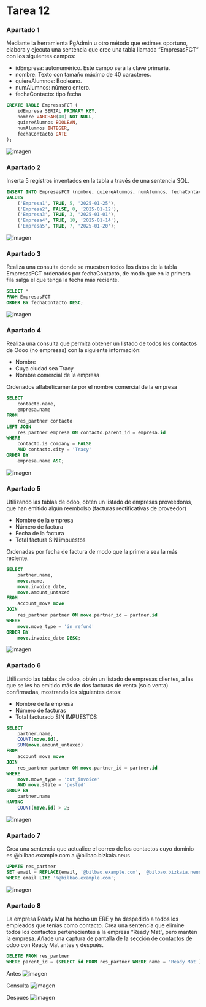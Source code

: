 # Tarea 12
### Apartado 1
Mediante la herramienta PgAdmin u otro método que estimes oportuno, elabora y ejecuta una
sentencia que cree una tabla llamada “EmpresasFCT“ con los siguientes campos:
- idEmpresa: autonumérico. Este campo será la clave primaria.
- nombre: Texto con tamaño máximo de 40 caracteres.
- quiereAlumnos: Booleano.
- numAlumnos: número entero.
- fechaContacto: tipo fecha
```sql
CREATE TABLE EmpresasFCT (
    idEmpresa SERIAL PRIMARY KEY,
    nombre VARCHAR(40) NOT NULL,
    quiereAlumnos BOOLEAN,
    numAlumnos INTEGER,
    fechaContacto DATE
);
```
![imagen](https://github.com/user-attachments/assets/c0da5b38-422a-478d-92df-62e148aaf872)

### Apartado 2
Inserta 5 registros inventados en la tabla a través de una sentencia SQL.
```sql
INSERT INTO EmpresasFCT (nombre, quiereAlumnos, numAlumnos, fechaContacto)
VALUES
    ('Empresa1', TRUE, 5, '2025-01-25'),
    ('Empresa2', FALSE, 0, '2025-01-12'),
    ('Empresa3', TRUE, 3, '2025-01-01'),
    ('Empresa4', TRUE, 10, '2025-01-14'),
    ('Empresa5', TRUE, 7, '2025-01-20');
```
![imagen](https://github.com/user-attachments/assets/65753f8e-9eac-4b28-91df-c8bd106934f2)


### Apartado 3
Realiza una consulta donde se muestren todos los datos de la tabla EmpresasFCT ordenados por fechaContacto, de modo que en la primera fila salga el que tenga la fecha más reciente.
```sql
SELECT *
FROM EmpresasFCT
ORDER BY fechaContacto DESC;
```
![imagen](https://github.com/user-attachments/assets/97b72071-e4c8-4e2e-8bbf-233c24217dda)

### Apartado 4
Realiza una consulta que permita obtener un listado de todos los contactos de Odoo (no empresas) con la siguiente información:
- Nombre
- Cuya ciudad sea Tracy
- Nombre comercial de la empresa

Ordenados alfabéticamente por el nombre comercial de la empresa
```sql
SELECT 
    contacto.name, 
    empresa.name
FROM 
    res_partner contacto
LEFT JOIN 
    res_partner empresa ON contacto.parent_id = empresa.id
WHERE 
    contacto.is_company = FALSE
    AND contacto.city = 'Tracy'
ORDER BY 
    empresa.name ASC;
```
![imagen](https://github.com/user-attachments/assets/9c168d5d-1231-4f2f-92fd-3fae18ae1dce)

### Apartado 5
Utilizando las tablas de odoo, obtén un listado de empresas proveedoras, que han
emitido algún reembolso (facturas rectificativas de proveedor)
- Nombre de la empresa
- Número de factura
- Fecha de la factura
- Total factura SIN impuestos

Ordenadas por fecha de factura de modo que la primera sea la más reciente.
```sql
SELECT 
    partner.name, 
    move.name, 
    move.invoice_date, 
    move.amount_untaxed
FROM 
    account_move move
JOIN 
    res_partner partner ON move.partner_id = partner.id
WHERE 
    move.move_type = 'in_refund'
ORDER BY 
    move.invoice_date DESC;
```
![imagen](https://github.com/user-attachments/assets/f8d8e470-7be1-41e5-b3d5-0ce397275f97)

### Apartado 6
Utilizando las tablas de odoo, obtén un listado de empresas clientes, a las que se les
ha emitido más de dos facturas de venta (solo venta) confirmadas, mostrando los
siguientes datos:
- Nombre de la empresa
- Número de facturas
- Total facturado SIN IMPUESTOS
```sql
SELECT 
    partner.name, 
    COUNT(move.id), 
    SUM(move.amount_untaxed)
FROM 
    account_move move
JOIN 
    res_partner partner ON move.partner_id = partner.id
WHERE 
    move.move_type = 'out_invoice'
    AND move.state = 'posted'
GROUP BY 
    partner.name
HAVING 
    COUNT(move.id) > 2;
```
![imagen](https://github.com/user-attachments/assets/89b48b18-4dae-4bf5-999d-0eebc9d351b3)

### Apartado 7
Crea una sentencia que actualice el correo de los contactos cuyo dominio es @bilbao.example.com a @bilbao.bizkaia.neus
```sql
UPDATE res_partner
SET email = REPLACE(email, '@bilbao.example.com', '@bilbao.bizkaia.neus')
WHERE email LIKE '%@bilbao.example.com';
```
![imagen](https://github.com/user-attachments/assets/cde37972-16b3-41e0-a086-63055ba68c84)

### Apartado 8
La empresa Ready Mat ha hecho un ERE y ha despedido a todos los empleados que tenías como contacto. Crea una sentencia que elimine todos los contactos pertenecientes a la empresa “Ready Mat”, pero mantén la empresa. Añade una captura de pantalla de la sección de contactos de odoo con Ready Mat antes y después.
```sql
DELETE FROM res_partner 
WHERE parent_id = (SELECT id FROM res_partner WHERE name = 'Ready Mat');
```
Antes
![imagen](https://github.com/user-attachments/assets/dbf03f2a-3953-4e07-ae17-1238950ff641)

Consulta
![imagen](https://github.com/user-attachments/assets/5c029d12-d7de-4c22-9df2-fd3a84cfeb51)

Despues
![imagen](https://github.com/user-attachments/assets/a0543d9b-863b-4914-846c-3c4a21dd1e0e)

